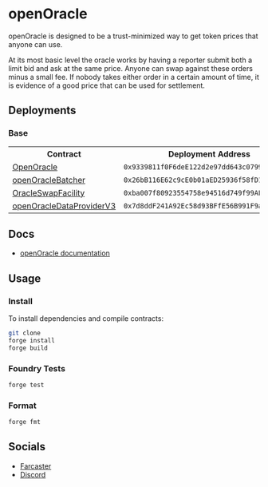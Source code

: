 # openOracle

openOracle is designed to be a trust-minimized way to get token prices that anyone can use. 

At its most basic level the oracle works by having a reporter submit both a limit bid and ask at the same price. Anyone can swap against these orders minus a small fee. If nobody takes either order in a certain amount of time, it is evidence of a good price that can be used for settlement. 


## Deployments

### Base

<table>
<tr>
<th>Contract</th>
<th>Deployment Address</th>
</tr>
<tr>
<td><a href="https://basescan.org/address/0x9339811f0F6deE122d2e97dd643c07991Aaa7a29#code">OpenOracle</a></td>
<td><code>0x9339811f0F6deE122d2e97dd643c07991Aaa7a29</code></td>
</tr>
<tr>
<td><a href="https://basescan.org/address/0x26bB116E62c9cE0b01aED25936f58fD1612f33Fe#code">openOracleBatcher</a></td>
<td><code>0x26bB116E62c9cE0b01aED25936f58fD1612f33Fe</code></td>
</tr>
<tr>
<td><a href="https://basescan.org/address/0xba007f80923554758e94516d749f99AF4F464465#code">OracleSwapFacility</a></td>
<td><code>0xba007f80923554758e94516d749f99AF4F464465</code></td>
</tr>
<tr>
<td><a href="https://basescan.org/address/0x7d8ddF241A92Ec58d93BFfE56B991F9aa37dAFc2#code">openOracleDataProviderV3</a></td>
<td><code>0x7d8ddF241A92Ec58d93BFfE56B991F9aa37dAFc2</code></td>
</tr>
</table>

## Docs

- [openOracle documentation](https://openprices.gitbook.io/openoracle-docs)

## Usage

### Install
To install dependencies and compile contracts:

```bash
git clone 
forge install
forge build
```

### Foundry Tests

```bash
forge test
```

### Format

```bash
forge fmt
```

## Socials

- [Farcaster](https://farcaster.xyz/openoracle)
- [Discord](https://discord.gg/jQGeX6CAJB)
